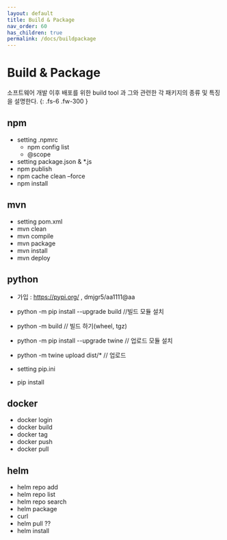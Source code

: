 ```yaml
---
layout: default
title: Build & Package
nav_order: 60
has_children: true
permalink: /docs/buildpackage
---
```


# Build & Package

소프트웨어 개발 이후 배포를 위한 build tool 과 그와 관련한 각 패키지의 종류 및 특징을 설명한다.
{: .fs-6 .fw-300 }


## npm 

- setting .npmrc
    - npm config list
    - @scope
- setting package.json & *.js
- npm publish
- npm cache clean –force
- npm install

## mvn
- setting pom.xml
- mvn clean
- mvn compile
- mvn package 
- mvn install
- mvn deploy

## python 
- 가입 : https://pypi.org/ , dmjgr5/aa1111@aa


- python -m pip install --upgrade build //빌드 모듈 설치
- python -m build // 빌드 하기(wheel, tgz)

- python -m pip install --upgrade twine // 업로드 모듈 설치
- python -m twine upload dist/* // 업로드

- setting pip.ini
- pip install

## docker 

- docker login 
- docker build
- docker tag
- docker push 
- docker pull

## helm 
- helm repo add
- helm repo list
- helm repo search
- helm package
- curl 
- helm pull ??
- helm install


